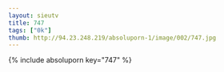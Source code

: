 ```yaml
--- 
layout: sieutv
title: 747
tags: ["0k"]
thumb: http://94.23.248.219/absoluporn-1/image/002/747.jpg
---
```

{% include absoluporn key="747" %} 
